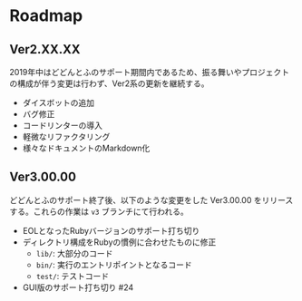 # Roadmap


## Ver2.XX.XX

2019年中はどどんとふのサポート期間内であるため、振る舞いやプロジェクトの構成が伴う変更は行わず、Ver2系の更新を継続する。

- ダイスボットの追加
- バグ修正
- コードリンターの導入
- 軽微なリファクタリング
- 様々なドキュメントのMarkdown化


## Ver3.00.00

どどんとふのサポート終了後、以下のような変更をした Ver3.00.00 をリリースする。これらの作業は `v3` ブランチにて行われる。

- EOLとなったRubyバージョンのサポート打ち切り
- ディレクトリ構成をRubyの慣例に合わせたものに修正
  - `lib/`: 大部分のコード
  - `bin/`: 実行のエントリポイントとなるコード
  - `test/`: テストコード
- GUI版のサポート打ち切り #24

